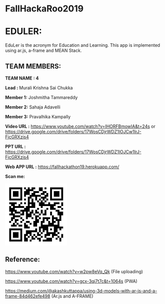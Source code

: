 # FallHackaRoo2019
# EDULER:

  EduLer is the acronym for Education and Learning. This app is implemented using ar.js, a-frame and MEAN Stack. 

## TEAM MEMBERS:

**TEAM NAME : 4**

**Lead :** Murali Krishna Sai Chukka 

**Member 1:** Joshmitha Tammareddy

**Member 2:** Sahaja Adavelli   

**Member 3:** Pravalhika Kampally 


**Video URL :** https://www.youtube.com/watch?v=IHORFBmowIA&t=24s or https://drive.google.com/drive/folders/17WosCDjrWDZ1IOJCw1IrJ-FjcGRXzis4


**PPT URL :** https://drive.google.com/drive/folders/17WosCDjrWDZ1IOJCw1IrJ-FjcGRXzis4

**Web APP URL :** https://fallhackathon19.herokuapp.com/

**Scan me:**

![Demo](https://github.com/chkrish9/FallHackaRoo2019/blob/master/Screenshots/QRCode.png)

## Reference:

https://www.youtube.com/watch?v=w2pw8eVq_Qk (File uploading)

https://www.youtube.com/watch?v=gcx-3qi7t7c&t=1064s (PWA)

https://medium.com/@akashkuttappa/using-3d-models-with-ar-js-and-a-frame-84d462efe498 (Ar.js and A-FRAME)
